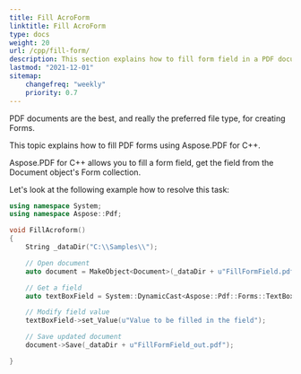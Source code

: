 ```yaml
---
title: Fill AcroForm
linktitle: Fill AcroForm
type: docs
weight: 20
url: /cpp/fill-form/
description: This section explains how to fill form field in a PDF document with Aspose.PDF for C++.
lastmod: "2021-12-01"
sitemap:
    changefreq: "weekly"
    priority: 0.7
---
```


PDF documents are the best, and really the preferred file type, for creating Forms.

This topic explains how to fill PDF forms using Aspose.PDF for C++.

Aspose.PDF for C++ allows you to fill a form field, get the field from the Document object's Form collection.

Let's look at the following example how to resolve this task:

```cpp
using namespace System;
using namespace Aspose::Pdf;

void FillAcroform()
{
    String _dataDir("C:\\Samples\\");

    // Open document
    auto document = MakeObject<Document>(_dataDir + u"FillFormField.pdf");

    // Get a field
    auto textBoxField = System::DynamicCast<Aspose::Pdf::Forms::TextBoxField>(document->get_Form()->idx_get(u"textbox1"));

    // Modify field value
    textBoxField->set_Value(u"Value to be filled in the field");

    // Save updated document
    document->Save(_dataDir + u"FillFormField_out.pdf");

}
```
